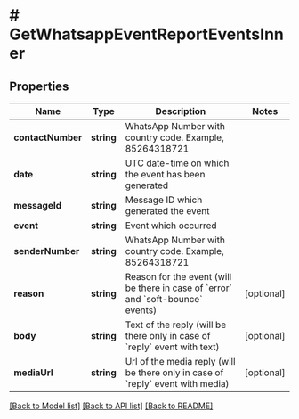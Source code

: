 # # GetWhatsappEventReportEventsInner

## Properties

Name | Type | Description | Notes
------------ | ------------- | ------------- | -------------
**contactNumber** | **string** | WhatsApp Number with country code. Example, 85264318721 |
**date** | **string** | UTC date-time on which the event has been generated |
**messageId** | **string** | Message ID which generated the event |
**event** | **string** | Event which occurred |
**senderNumber** | **string** | WhatsApp Number with country code. Example, 85264318721 |
**reason** | **string** | Reason for the event (will be there in case of &#x60;error&#x60; and &#x60;soft-bounce&#x60; events) | [optional]
**body** | **string** | Text of the reply (will be there only in case of &#x60;reply&#x60; event with text) | [optional]
**mediaUrl** | **string** | Url of the media reply (will be there only in case of &#x60;reply&#x60; event with media) | [optional]

[[Back to Model list]](../../README.md#models) [[Back to API list]](../../README.md#endpoints) [[Back to README]](../../README.md)
